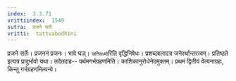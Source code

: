```yaml
---
index:  3.3.71
vrittiindex:  1549
sutra:  प्रजने सर्तेः
vritti:  tattvabodhini 
---
```


प्रजने सर्तेः। प्रजननं प्रजनः। भावे घञ्। `जनिवध्यो`रिति वृद्धिनिषेधः। प्रशब्दबलादत्र जनेरर्थान्तरत्वम्। प्रतिष्ठते इत्यत्र प्रादुर्भावो यथा। तदेतदाह-- पर्थमगर्भग्रहणमिति। काशिकानुरोधेनेदमुक्तम्। प्रथमं द्वितीयं वेत्यनाग्रहः, किन्तु गर्भग्रहणमित्यन्ये। 

